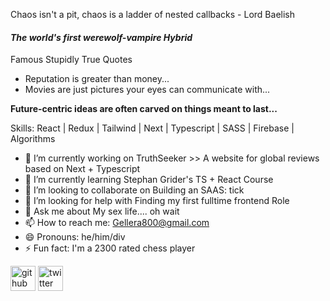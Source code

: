 Chaos isn't a pit, chaos is a ladder of nested callbacks - Lord Baelish

#### *The world's first werewolf-vampire Hybrid* 


Famous Stupidly True Quotes
- Reputation is greater than money...
- Movies are just pictures your eyes can communicate with...

**Future-centric ideas are often carved on things meant to last...**


Skills: React | Redux | Tailwind | Next | Typescript | SASS | Firebase | Algorithms

- 🔭 I’m currently working on TruthSeeker >> A website for global reviews based on Next + Typescript 
- 🌱 I’m currently learning Stephan Grider's TS + React Course 
- 👯 I’m looking to collaborate on Building an SAAS: tick 
- 🤔 I’m looking for help with Finding my first fulltime frontend Role 
- 💬 Ask me about My sex life.... oh wait  
- 📫 How to reach me: Gellera800@gmail.com 
- 😄 Pronouns: he/him/div 
- ⚡ Fun fact: I'm a 2300 rated chess player 


[<img src='https://cdn.jsdelivr.net/npm/simple-icons@3.0.1/icons/github.svg' alt='github' height='40'>](https://github.com/Geller99)  [<img src='https://cdn.jsdelivr.net/npm/simple-icons@3.0.1/icons/twitter.svg' alt='twitter' height='40'>](https://twitter.com/Elixir_js)  

